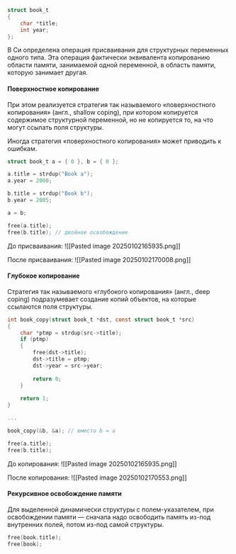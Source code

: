 
```c
struct book_t
{
	char *title;
	int year;
};
```

В Си определена операция присваивания для структурных переменных одного типа. Эта операция фактически эквивалента копированию области памяти, занимаемой одной переменной, в область памяти, которую занимает другая.

#### **Поверхностное копирование**

При этом реализуется стратегия так называемого «поверхностного копирования» (англ., shallow coping), при котором копируется содержимое структурной переменной, но не копируется то, на что могут ссылать поля структуры.

Иногда стратегия «поверхностного копирования» может приводить к ошибкам.

```c
struct book_t a = { 0 }, b = { 0 };

a.title = strdup("Book a");
a.year = 2000;

b.title = strdup("Book b");
b.year = 2005;

a = b;

free(a.title); 
free(b.title); // двойное освобождение
```

До присваивания:
![[Pasted image 20250102165935.png]]

После присваивания:
![[Pasted image 20250102170008.png]]

#### **Глубокое копирование**

Стратегия так называемого «глубокого копирования» (англ., deep coping) подразумевает создание копий объектов, на которые ссылаются поля структуры.

```c
int book_copy(struct book_t *dst, const struct book_t *src)
{
	char *ptmp = strdup(src->title);
	if (ptmp)
	{
		free(dst->title);
		dst->title = ptmp;
		dst->year = src->year;
		
		return 0;
	}
	
	return 1;
}

...

book_copy(&b, &a); // вместо b = a

free(a.title);
free(b.title);
```


До копирования:
![[Pasted image 20250102165935.png]]

После копирования:
![[Pasted image 20250102170553.png]]

#### **Рекурсивное освобождение памяти**

Для выделенной динамически структуры с полем-указателем, при освобождении памяти — сначала надо освободить память из-под внутренних полей, потом из-под самой структуры.

```c
free(book.title);
free(book);
```